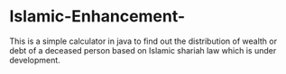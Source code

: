 # Islamic-Enhancement-
This is a simple calculator in java to find out the distribution of wealth or debt of a deceased person based on Islamic shariah law which is under development.
